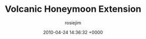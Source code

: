 ---
blog: travel
date: 2010-04-24 14:36:32 +0000
title: "Volcanic Honeymoon Extension"
author: rosiejim
permalink: /honeymoon-2010/morocco/marrakech/volcanic-honeymoon-extension/
---